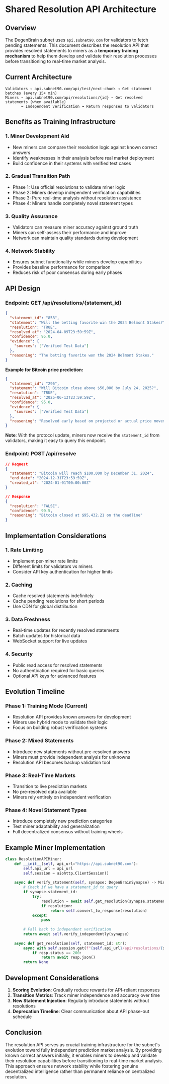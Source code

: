 # Shared Resolution API Architecture

## Overview

The DegenBrain subnet uses `api.subnet90.com` for validators to fetch pending statements. This document describes the resolution API that provides resolved statements to miners as a **temporary training mechanism** to help them develop and validate their resolution processes before transitioning to real-time market analysis.

## Current Architecture

```
Validators → api.subnet90.com/api/test/next-chunk → Get statement batches (every 15+ min)
Miners → api.subnet90.com/api/resolutions/{id} → Get resolved statements (when available)
       → Independent verification → Return responses to validators
```

## Benefits as Training Infrastructure

### 1. Miner Development Aid
- New miners can compare their resolution logic against known correct answers
- Identify weaknesses in their analysis before real market deployment
- Build confidence in their systems with verified test cases

### 2. Gradual Transition Path
- Phase 1: Use official resolutions to validate miner logic
- Phase 2: Miners develop independent verification capabilities  
- Phase 3: Pure real-time analysis without resolution assistance
- Phase 4: Miners handle completely novel statement types

### 3. Quality Assurance
- Validators can measure miner accuracy against ground truth
- Miners can self-assess their performance and improve
- Network can maintain quality standards during development

### 4. Network Stability
- Ensures subnet functionality while miners develop capabilities
- Provides baseline performance for comparison
- Reduces risk of poor consensus during early phases

## API Design

### Endpoint: GET /api/resolutions/{statement_id}
```json
{
  "statement_id": "858",
  "statement": "Will the betting favorite win the 2024 Belmont Stakes?",
  "resolution": "TRUE",
  "resolved_at": "2024-04-09T23:59:59Z",
  "confidence": 95.0,
  "evidence": {
    "sources": ["Verified Test Data"]
  },
  "reasoning": "The betting favorite won the 2024 Belmont Stakes."
}
```

**Example for Bitcoin price prediction:**
```json
{
  "statement_id": "296",
  "statement": "Will Bitcoin close above $50,000 by July 24, 2025?",
  "resolution": "TRUE", 
  "resolved_at": "2025-06-13T23:59:59Z",
  "confidence": 95.0,
  "evidence": {
    "sources": ["Verified Test Data"]
  },
  "reasoning": "Resolved early based on projected or actual price movement for Bitcoin."
}
```

**Note**: With the protocol update, miners now receive the `statement_id` from validators, making it easy to query this endpoint.

### Endpoint: POST /api/resolve
```json
// Request
{
  "statement": "Bitcoin will reach $100,000 by December 31, 2024",
  "end_date": "2024-12-31T23:59:59Z",
  "created_at": "2024-01-01T00:00:00Z"
}

// Response
{
  "resolution": "FALSE",
  "confidence": 99.5,
  "reasoning": "Bitcoin closed at $95,432.21 on the deadline"
}
```

## Implementation Considerations

### 1. Rate Limiting
- Implement per-miner rate limits
- Different limits for validators vs miners
- Consider API key authentication for higher limits

### 2. Caching
- Cache resolved statements indefinitely
- Cache pending resolutions for short periods
- Use CDN for global distribution

### 3. Data Freshness
- Real-time updates for recently resolved statements
- Batch updates for historical data
- WebSocket support for live updates

### 4. Security
- Public read access for resolved statements
- No authentication required for basic queries
- Optional API keys for advanced features

## Evolution Timeline

### Phase 1: Training Mode (Current)
- Resolution API provides known answers for development
- Miners use hybrid mode to validate their logic
- Focus on building robust verification systems

### Phase 2: Mixed Statements
- Introduce new statements without pre-resolved answers
- Miners must provide independent analysis for unknowns
- Resolution API becomes backup validation tool

### Phase 3: Real-Time Markets
- Transition to live prediction markets
- No pre-resolved data available
- Miners rely entirely on independent verification

### Phase 4: Novel Statement Types  
- Introduce completely new prediction categories
- Test miner adaptability and generalization
- Full decentralized consensus without training wheels

## Example Miner Implementation

```python
class ResolutionAPIMiner:
    def __init__(self, api_url="https://api.subnet90.com"):
        self.api_url = api_url
        self.session = aiohttp.ClientSession()
    
    async def verify_statement(self, synapse: DegenBrainSynapse) -> MinerResponse:
        # Check if we have a statement_id to query
        if synapse.statement_id:
            try:
                resolution = await self.get_resolution(synapse.statement_id)
                if resolution:
                    return self.convert_to_response(resolution)
            except:
                pass
        
        # Fall back to independent verification
        return await self.verify_independently(synapse)
    
    async def get_resolution(self, statement_id: str):
        async with self.session.get(f"{self.api_url}/api/resolutions/{statement_id}") as resp:
            if resp.status == 200:
                return await resp.json()
        return None
```

## Development Considerations

1. **Scoring Evolution**: Gradually reduce rewards for API-reliant responses
2. **Transition Metrics**: Track miner independence and accuracy over time  
3. **New Statement Injection**: Regularly introduce statements without resolutions
4. **Deprecation Timeline**: Clear communication about API phase-out schedule

## Conclusion

The resolution API serves as crucial training infrastructure for the subnet's evolution toward fully independent prediction market analysis. By providing known correct answers initially, it enables miners to develop and validate their resolution capabilities before transitioning to real-time market analysis. This approach ensures network stability while fostering genuine decentralized intelligence rather than permanent reliance on centralized resolution.